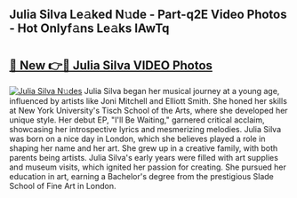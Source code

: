 ## Julia Silva Le𝚊ked N𝚞de - Part-q2E Video Photos - Hot Onlyf𝚊ns Le𝚊ks IAwTq

# <h2><a href="http://ab38270.deff.icu/?id=Julia+Silva">🔗 New 👉🔴 Julia Silva VIDEO Photos</a></h2>

[![Julia Silva N𝚞des](https://i.imgur.com/rIISA9y.gif)](http://ab38270.deff.icu/?id=Julia+Silva)
Julia Silva began her musical journey at a young age, influenced by artists like Joni Mitchell and Elliott Smith. She honed her skills at New York University's Tisch School of the Arts, where she developed her unique style. Her debut EP, "I'll Be Waiting," garnered critical acclaim, showcasing her introspective lyrics and mesmerizing melodies. Julia Silva was born on a nice day in London, which she believes played a role in shaping her name and her art. She grew up in a creative family, with both parents being artists. Julia Silva's early years were filled with art supplies and museum visits, which ignited her passion for creating. She pursued her education in art, earning a Bachelor's degree from the prestigious Slade School of Fine Art in London.
